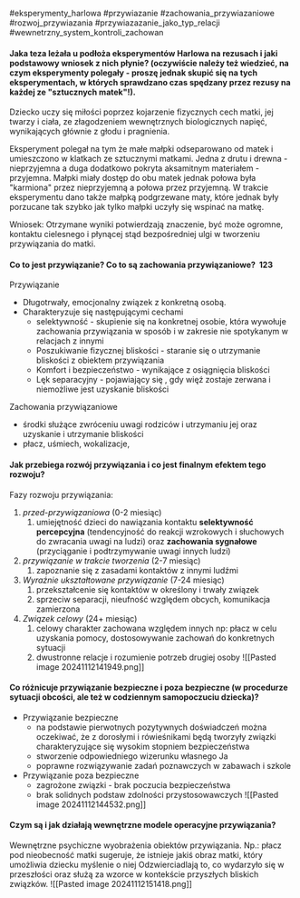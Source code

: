 

#eksperymenty_harlowa #przywiazanie #zachowania_przywiazaniowe #rozwoj_przywiazania #przywiazazanie_jako_typ_relacji #wewnetrzny_system_kontroli_zachowan

#### Jaka **teza** leżała u podłoża eksperymentów **Harlowa** na rezusach i jaki podstawowy **wniosek** z nich płynie? (oczywiście należy też wiedzieć, na czym eksperymenty polegały - proszę jednak skupić się na tych eksperymentach, w których sprawdzano czas spędzany przez rezusy na każdej ze "sztucznych matek"!).

Dziecko uczy się miłości poprzez kojarzenie fizycznych cech matki, jej twarzy i ciała, ze złagodzeniem wewnętrznych biologicznych napięć, wynikających głównie z głodu i pragnienia.

Eksperyment polegał na tym że małe małpki odseparowano od matek i umieszczono w klatkach ze sztucznymi matkami. Jedna z drutu i drewna - nieprzyjemna a duga dodatkowo pokryta aksamitnym materiałem - przyjemna.
Małpki miały dostęp do obu matek jednak połowa była  "karmiona" przez nieprzyjemną a połowa przez przyjemną. W trakcie eksperymentu dano także małpką podgrzewane maty, które jednak były porzucane tak szybko jak tylko małpki uczyły się wspinać na matkę.

Wniosek: Otrzymane wyniki potwierdzają znaczenie, być może ogromne, kontaktu cielesnego i płynącej stąd bezpośredniej ulgi w tworzeniu przywiązania do matki.

#### Co to jest **przywiązanie**? Co to są **zachowania przywiązaniowe**?  123
Przywiązanie
- Długotrwały, emocjonalny związek z konkretną osobą. 
- Charakteryzuje się następującymi cechami
	- selektywność - skupienie się na konkretnej osobie, która wywołuje zachowania przywiązania w sposób i w zakresie nie spotykanym w relacjach z innymi
	- Poszukiwanie fizycznej bliskości - staranie się o utrzymanie bliskości z obiektem przywiązania
	- Komfort i bezpieczeństwo - wynikające z osiągnięcia bliskości
	- Lęk separacyjny - pojawiający się , gdy więź zostaje zerwana i niemożliwe jest uzyskanie bliskości

Zachowania przywiązaniowe
- środki służące zwróceniu uwagi rodziców i utrzymaniu jej oraz uzyskanie i utrzymanie bliskości
- płacz, uśmiech, wokalizacje, 
#### Jak przebiega **rozwój przywiązania** i co jest finalnym efektem tego rozwoju?
Fazy rozwoju przywiązania:
1. *przed-przywiązaniowa* (0-2 miesiąc)
	1. umiejętność dzieci do nawiązania kontaktu **selektywność percepcyjna** (tendencyjność do reakcji wzrokowych i słuchowych do zwracania uwagi na ludzi) oraz **zachowania sygnałowe** (przyciąganie i podtrzymywanie uwagi innych ludzi)
2. *przywiązanie w trakcie tworzenia* (2-7 miesiąc)
	1. zapoznanie się z zasadami kontaktów z innymi ludźmi
3. *Wyraźnie ukształtowane przywiązanie* (7-24 miesiąc)
	1. przekształcenie się kontaktów w określony i trwały związek
	2. sprzeciw separacji, nieufność względem obcych, komunikacja zamierzona
4. *Związek celowy* (24+ miesiąc)
	1. celowy charakter zachowana względem innych np: płacz w celu uzyskania pomocy, dostosowywanie zachowań do konkretnych sytuacji
	2. dwustronne relacje i rozumienie potrzeb drugiej osoby
![[Pasted image 20241112141949.png]]

#### Co różnicuje przywiązanie **bezpieczne i poza bezpieczne** (w procedurze sytuacji obcości, ale też w codziennym samopoczuciu dziecka)? 
- Przywiązanie bezpieczne 
	- na podstawie pierwotnych pozytywnych doświadczeń można oczekiwać, że z dorosłymi i rówieśnikami będą tworzyły związki charakteryzujące się wysokim stopniem bezpieczeństwa
	- stworzenie odpowiedniego wizerunku własnego Ja
	- poprawne rozwiązywanie zadań poznawczych w zabawach i szkole
- Przywiązanie poza bezpieczne
	- zagrożone związki - brak poczucia bezpieczeństwa
	- brak solidnych podstaw zdolności przystosowawczych
![[Pasted image 20241112144532.png]]

#### Czym są i jak działają **wewnętrzne modele operacyjne przywiązania**?
Wewnętrzne psychiczne wyobrażenia obiektów przywiązania. 
Np.: płacz pod nieobecność matki sugeruje, że istnieje jakiś obraz matki, który umożliwia dziecku myślenie o niej
Odzwierciadlają to, co wydarzyło się w przeszłości oraz służą za wzorce w kontekście przyszłych bliskich związków.
![[Pasted image 20241112151418.png]]
